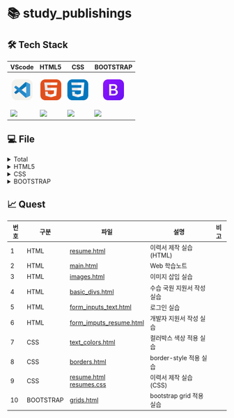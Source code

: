 # 📚 study_publishings

## 🛠️ Tech Stack

|<center>VScode</center>|<center>HTML5</center>|<center>CSS</center>|<center>BOOTSTRAP</center>|
|--|--|--|--|
|<p align="center"><img alt="vscode" src="./icons/VSCode-Light.svg" width="48"></p>|<p align="center"><img alt="html" src="./icons/HTML.svg" width="48"></p>|<p align="center"><img alt="css" src="./icons/CSS.svg" width="48"></p>|<p align="center"><img alt="bootstrap" src="./icons/Bootstrap.svg" width="48"></p>| 
|<img src="https://img.shields.io/badge/visual studio code-007ACC?style=for-the-badge&logo=visualstudiocode&logoColor=white">|<img src="https://img.shields.io/badge/HTML5-E34F26?style=for-the-badge&logo=html5&logoColor=white">|<img src="https://img.shields.io/badge/CSS-1572B6?style=for-the-badge&logo=css3&logoColor=white">|<img src="https://img.shields.io/badge/bootstrap-7952B3?style=for-the-badge&logo=bootstrap&logoColor=white">|

## 💻 File

<!-- Total -->
<details>
<summary>Total</summary>

|번호|구분|파일|설명|비고|
|--|--|--|--|--|
|1|Practice|[temp.html](./docs/temp.html)|하위경로 이동 연습||
|2|ALL|[main.html](./docs/main.html)|Web 학습노트||
</details>

<!-- HTML5 -->
<details>
<summary>HTML5</summary>

|번호|구분|파일|설명|비고|
|--|--|--|--|--|
|1|Basic|[temp.html](./docs/HTMLs/temp.html)|HTML 기초|h1|
|2|Basic|[welcome.html](./docs/HTMLs/welcome.html)|div tag 학습|div|
|3|Table|[tables.html](./docs/HTMLs/tables.html)|table tag 학습|table|
|4|Link|[links.html](./docs/HTMLs/links.html)|a tag 학습|a:link|
|5|Image|[images.html](./docs/HTMLs/images.html)|img tag 학습|img|
|6|List|[lists.html](./docs/HTMLs/lists.html)|list tag 학습|li|
|7|Form and Input|[forms_inputs.html](./docs/HTMLs/forms_inputs.html)|input tag 학습|form_input|
|8|Form and Input|[form_input_types.html](./docs/HTMLs/form_input_types.html)|input tag 종류 학습|form_input_type|
|9|Form and Select|[form_selects.html](./docs/HTMLs/form_selects.html)|select tag 학습|select|
</details>

<!-- CSS -->
<details>
<summary>CSS</summary>

|번호|구분|파일|설명|비고|
|--|--|--|--|--|
|1|Selector type|[welcome.html](./docs/CSSs/welcome.html)|CSS 기초|style|
|2|CSS Font|[texts.html](./docs/CSSs/texts.html)|text tag에 style 적용 학습|text|
|3|Selector type|[selectors_tag.html](./docs/CSSs/selectors_tag.html)|selector tag 학습|main, h1, div|
|4|Color Code type|[colors.html](./docs/CSSs/colors.html)|tag에 색상 적용 학습(font)|style="color: ;"|
|5|Box model|[borders.html](./docs/CSSs/borders.html)|tag에 색상 적용 학습(border)|border|
|6|Box model|[boxmodels.html](./docs/CSSs/boxmodels.html)|tag에 style 적용 학습(boxmodel)|boxmodel|
|7|Font|[fonts.html](./docs/CSSs/fonts.html)|tag에 font style 적용 학습(font)|font|
|8|Selector|[selectors_combinators.html](./docs/CSSs/selectors_combinators.html)<br>[selectors_combinators.css](./docs/css/selectors_combinators.css)|combinator를 활용한 style 적용 학습|combinator|
|9|Selector|[selector_pseudoclass.html](./docs/CSSs/selector_pseudoclass.html)<br>[selector_pseudoclass.css](./docs/css/selector_pseudoclass.css)|tag에 특수상태 적용 학습(pseudo class)|pseudo class|
|10|Display|[displays.html](./docs/CSSs/displays.html)<br>[commons.css](./docs/css/commons.css)<br>[displays.css](./docs/css/displays.css)|tag에 style 적용 학습(display)|display|
|11|Display|[displays_inlineblock.html](./docs/CSSs/displays_inlineblock.html)<br>[displays_inlineblock.css](./docs/css/displays_inlineblock.css)|tag에 style 적용 학습(display_inlineblock)|display_inlineblock|
|12|Grid|[grids.html](./docs/CSSs/grids.html)<br>[grids.css](./docs/css/grids.css)|grid 적용 학습|grid|
|13|Grid|[grid_menu.html](./docs/CSSs/grid_menu.html)<br>[grid_menu.css](./docs/css/grid_menu.css)|grid 적용 학습(menu)|grid|
|14|Font icon|[font_icons.html](./docs/CSSs/font_icons.html)|font_icon 삽입 학습|font_icon|
</details>

<!-- BOOTSTRAP -->
<details>
<summary>BOOTSTRAP</summary>

|번호|구분|파일|설명|비고|
|--|--|--|--|--|
|1|Basic|[standard.html](./docs/bootstraps/standard.html)|BOOTSTRAP 기초|class="'|
|2|Container|[containers.html](./docs/bootstraps/containers.html)|container class 학습|class="container"|
|3|Color|[colors.html](./docs/bootstraps/colors.html)<br>[colors.css](./docs/css/colors.css)|color class 학습|class="color"|
|4|Grid|[grids.html](./docs/bootstraps/grids.html)|grid class 학습|class="row col"|
|5|Card|[cards.html](./docs/bootstraps/cards.html)<br>[cards.css](./docs/css/cards.css)|card class 학습|class="card"|
|6|Button|[buttons.html](./docs/bootstraps/buttons.html)|button tag에 class style 적용 학습|button|
|7|Table|[tables.html](./docs/bootstraps/tables.html)|table tag에 class style 적용 학습|table|
|8|Form|[forms.html](./docs/bootstraps/forms.html)|form tag에 class style 적용 학습|form|
|9|Navigation|[navs.html](./docs/bootstraps/navs.html)|네비게이션 적용 학습|nav|
|10|Dropdown|[dropdowns.html](./docs/bootstraps/dropdowns.html)|드랍다운 메뉴 적용 학습|Dropdown|
|11|Pagination|[paginations.html](./docs/bootstraps/paginations.html)|페이지네이션 적용 학습|Pagination|
|12|Parameter|[parameters_query.html](./docs/bootstraps/parameters_query.html)|get, post로 파라미터 전달 학습|Get, Post|
</details>

## 📈 Quest

|번호|구분|파일|설명|비고|
|--|--|--|--|--|
|1|HTML|[resume.html](./docs/quests/HTMLs/resume.html)|이력서 제작 실습(HTML)||
|2|HTML|[main.html](./docs/quests/HTMLs/main.html)|Web 학습노트||
|3|HTML|[images.html](./docs/quests/HTMLs/images.html)|이미지 삽입 실습||
|4|HTML|[basic_divs.html](./docs/quests/HTMLs/basic_divs.html)|수습 국원 지원서 작성 실습||
|5|HTML|[form_inputs_text.html](./docs/quests/HTMLs/form_inputs_text.html)|로그인 실습||
|6|HTML|[form_imputs_resume.html](./docs/quests/HTMLs/form_imputs_resume.html)|개발자 지원서 작성 실습||
|7|CSS|[text_colors.html](./docs/quests/CSSs/text_colors.html)|컬러박스 색상 적용 실습||
|8|CSS|[borders.html](./docs/quests/CSSs/borders.html)|border-style 적용 실습||
|9|CSS|[resume.html](./docs/quests/CSSs/resume.html)<br>[resumes.css](./docs/quests/css/resumes.css)|이력서 제작 실습(CSS)||
|10|BOOTSTRAP|[grids.html](./docs/bootstraps/grids.html)|bootstrap grid 적용 실습||